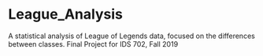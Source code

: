 # League_Analysis
A statistical analysis of League of Legends data, focused on the differences between classes. 
Final Project for IDS 702, Fall 2019
